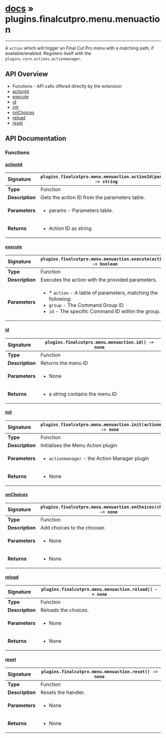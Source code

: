 # [docs](index.md) » plugins.finalcutpro.menu.menuaction
---

A `action` which will trigger an Final Cut Pro menu with a matching path, if available/enabled.
Registers itself with the `plugins.core.actions.actionmanager`.

## API Overview
* Functions - API calls offered directly by the extension
 * [actionId](#actionid)
 * [execute](#execute)
 * [id](#id)
 * [init](#init)
 * [onChoices](#onchoices)
 * [reload](#reload)
 * [reset](#reset)

## API Documentation

### Functions

#### [actionId](#actionid)
| <span style="float: left;">**Signature**</span> | <span style="float: left;">`plugins.finalcutpro.menu.menuaction.actionId(params) -> string` </span>                                                          |
| -----------------------------------------------------|---------------------------------------------------------------------------------------------------------|
| **Type**                                             | Function                                                                                         |
| **Description**                                      | Gets the action ID from the parameters table.                                                                                         |
| **Parameters**                                       | <ul><li>params - Parameters table.</li></ul> |
| **Returns**                                          | <ul><li>Action ID as string.</li></ul>          |

#### [execute](#execute)
| <span style="float: left;">**Signature**</span> | <span style="float: left;">`plugins.finalcutpro.menu.menuaction.execute(action) -> boolean` </span>                                                          |
| -----------------------------------------------------|---------------------------------------------------------------------------------------------------------|
| **Type**                                             | Function                                                                                         |
| **Description**                                      | Executes the action with the provided parameters.                                                                                         |
| **Parameters**                                       | <ul><li>* `action`  - A table of parameters, matching the following:</li><li>   `group`   - The Command Group ID</li><li>   `id`      - The specific Command ID within the group.</li></ul> |

#### [id](#id)
| <span style="float: left;">**Signature**</span> | <span style="float: left;">`plugins.finalcutpro.menu.menuaction.id() -> none` </span>                                                          |
| -----------------------------------------------------|---------------------------------------------------------------------------------------------------------|
| **Type**                                             | Function                                                                                         |
| **Description**                                      | Returns the menu ID                                                                                         |
| **Parameters**                                       | <ul><li>None</li></ul> |
| **Returns**                                          | <ul><li>a string contains the menu ID</li></ul>          |

#### [init](#init)
| <span style="float: left;">**Signature**</span> | <span style="float: left;">`plugins.finalcutpro.menu.menuaction.init(actionmanager) -> none` </span>                                                          |
| -----------------------------------------------------|---------------------------------------------------------------------------------------------------------|
| **Type**                                             | Function                                                                                         |
| **Description**                                      | Initialises the Menu Action plugin                                                                                         |
| **Parameters**                                       | <ul><li>`actionmanager` - the Action Manager plugin</li></ul> |
| **Returns**                                          | <ul><li>None</li></ul>          |

#### [onChoices](#onchoices)
| <span style="float: left;">**Signature**</span> | <span style="float: left;">`plugins.finalcutpro.menu.menuaction.onChoices(choices) -> none` </span>                                                          |
| -----------------------------------------------------|---------------------------------------------------------------------------------------------------------|
| **Type**                                             | Function                                                                                         |
| **Description**                                      | Add choices to the chooser.                                                                                         |
| **Parameters**                                       | <ul><li>None</li></ul> |
| **Returns**                                          | <ul><li>None</li></ul>          |

#### [reload](#reload)
| <span style="float: left;">**Signature**</span> | <span style="float: left;">`plugins.finalcutpro.menu.menuaction.reload() -> none` </span>                                                          |
| -----------------------------------------------------|---------------------------------------------------------------------------------------------------------|
| **Type**                                             | Function                                                                                         |
| **Description**                                      | Reloads the choices.                                                                                         |
| **Parameters**                                       | <ul><li>None</li></ul> |
| **Returns**                                          | <ul><li>None</li></ul>          |

#### [reset](#reset)
| <span style="float: left;">**Signature**</span> | <span style="float: left;">`plugins.finalcutpro.menu.menuaction.reset() -> none` </span>                                                          |
| -----------------------------------------------------|---------------------------------------------------------------------------------------------------------|
| **Type**                                             | Function                                                                                         |
| **Description**                                      | Resets the handler.                                                                                         |
| **Parameters**                                       | <ul><li>None</li></ul> |
| **Returns**                                          | <ul><li>None</li></ul>          |

